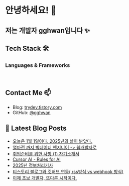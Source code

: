 # 안녕하세요! 👋

## 저는 개발자 gghwan입니다 ✨

## Tech Stack 🛠

### Languages & Frameworks
<p>
  <img alt="" src= "https://img.shields.io/badge/JavaScript-F7DF1E?style=flat-square&logo=JavaScript&logoColor=white"/> 
  <img alt="" src= "https://img.shields.io/badge/TypeScript-black?logo=typescript&logoColor=blue"/>
</p>

## Contact Me 📫
- Blog: [trydev.tistory.com](https://trydev.tistory.com)
- GitHub: [@gghwan](https://github.com/gghwan)

## 📕 Latest Blog Posts
- [오늘은 1월 1일이다. 2025년의 날이 밝았다.](https://trydev.tistory.com/9)
- [얼마전 까지 빅데이터 엔지니어 -&gt; 웹개발자로](https://trydev.tistory.com/8)
- [취업준비를 위한 사항 (1) 자기소개서](https://trydev.tistory.com/7)
- [Cursor AI - Rules for AI](https://trydev.tistory.com/6)
- [2025년 정보처리기사](https://trydev.tistory.com/5)
- [티스토리 블로그와 깃허브 연동( rss방식  vs webhook 방식)](https://trydev.tistory.com/4)
- [이제 초보 개발자, 또다른 시작이다.](https://trydev.tistory.com/3)
